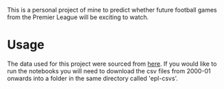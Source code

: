 This is a personal project of mine to predict whether future football games from the Premier League will be exciting to watch.

# Usage

The data used for this project were sourced from [here](http://www.football-data.co.uk/englandm.php). If you would like to run the notebooks you will need to download the csv files from 2000-01 onwards into a folder in the same directory called 'epl-csvs'.


